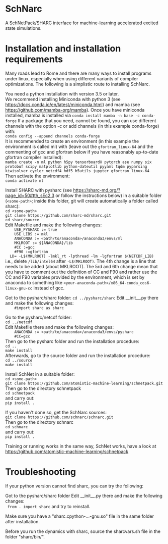 # SchNarc

A SchNetPack/SHARC interface for machine-learning accelerated excited state simulations.

# Installation and installation requirements

Many roads lead to Rome and there are many ways to install programs under linux, especially when using different variants of compiler optimizations. The following is a simplistic route to installing SchNarc.

You need a python installation with version 3.5 or later.  
We recommend installing Miniconda with python 3 (see https://docs.conda.io/en/latest/miniconda.html) and mamba (see https://github.com/mamba-org/mamba).
Once you have miniconda installed, mamba is installed via
``conda install mamba -n base -c conda-forge``
If a package that you need, cannot be found, you can use different channels with the option -c or add channels (in this example conda-forge) with:  
``conda config --append channels conda-forge``  
It is recommended to create an environment (in this example the environment is called ml) with (leave out the ``gfortran_linux-64`` and the commenting of gcc and gfortran below if you have reasonably up-to-date gfortran compiler installed)</span>:  
``mamba create -n ml python h5py tensorboardX pytorch ase numpy six protobuf scipy matplotlib python-dateutil pyyaml tqdm pyparsing kiwisolver cycler netcdf4 hdf5 h5utils jupyter gfortran_linux-64``  
Then activate the environment:  
``conda activate ml``   

Install SHARC with pysharc (see https://sharc-md.org/?page_id=50#tth_sEc2.3 or follow the instructions below) in a suitable folder
(``<some-path>``; inside this folder, git will create automatically a folder called sharc):  
``cd <some-path>``  
``git clone https://github.com/sharc-md/sharc.git``  
``cd sharc/source``  
Edit Makefile and make the following changes:  
``    USE_PYSHARC := true``  
``    USE_LIBS := mkl``  
``    ANACONDA := <path/to/anaconda>/anaconda3/envs/ml``  
``    MKLROOT := ${ANACONDA}/lib``  
``    #CC :=gcc``  
``    #F90 :=gfortran``  
``  LD= -L$(MKLROOT) -lmkl_rt -lpthread -lm -lgfortran $(NETCDF_LIB)``  
i.e., delete ``/lib/intel64`` after ``-L$(MKLROOT)``. The 4th change is a line that needs to be added (about MKLROOT). The 5rd and 6th change mean that you have to comment out the definition of CC and F90 and rather use the CC and F90 variables provided by the environment, which is set by anaconda to something like ``<your-anaconda-path>/x86_64-conda_cos6-linux-gnu-cc`` instead of gcc.  

Got to the pysharc/sharc folder:
``cd ../pysharc/sharc`` 
Edit \_\_init\_\_.py  there and make the following changes:  
``    #import sharc as sharc``

Go to the pysharc/netcdf folder:  
``cd ../netcdf``  
Edit Makefile  there and make the following changes:  
``    ANACONDA := <path/to/anaconda>/anaconda3/envs/pysharc``  
``    #CC=gcc``  
Then go to the pysharc folder and run the installation procedure:  
``cd ..``  
``make install``  
Afterwards, go to the source folder and run the installation procedure:  
``cd ../source``  
``make install``  

Install SchNet in a suitable folder:  
``cd <some-path>``  
``git clone https://github.com/atomistic-machine-learning/schnetpack.git``  
Then go to the directory schnetpack  
``cd schnetpack``  
and carry out:  
``pip install .`` 

If you haven't done so, get the SchNarc sources:  
``git clone https://github.com/schnarc/schnarc.git``  
Then go to the directory schnarc  
``cd schnarc``  
and carry out:  
``pip install .``  

Training or running works in the same way, SchNet works, have a look at https://github.com/atomistic-machine-learning/schnetpack

# Troubleshooting

If your python version cannot find sharc, you can try the following:

Got to the pysharc/sharc folder
Edit \_\_init\_\_.py there and make the following changes:  
``  from . import sharc ``
and try to reinstall.

Make sure you have a  "sharc.cpython-...-gnu.so" file in the same folder after installation. 

Before you run the dynamics with sharc, source the sharcvars.sh file in the folder "sharc/bin/".
